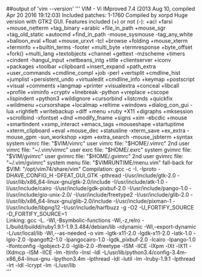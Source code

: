 ##output of 'vim --version'
'''
VIM - Vi IMproved 7.4 (2013 Aug 10, compiled Apr 20 2016 19:12:03)
Included patches: 1-1760
Compiled by xorpd
Huge version with GTK2 GUI.  Features included (+) or not (-):
+acl             +farsi           +mouse_netterm   +tag_binary
+arabic          +file_in_path    +mouse_sgr       +tag_old_static
+autocmd         +find_in_path    -mouse_sysmouse  -tag_any_white
+balloon_eval    +float           +mouse_urxvt     -tcl
+browse          +folding         +mouse_xterm     +terminfo
++builtin_terms  -footer          +multi_byte      +termresponse
+byte_offset     +fork()          +multi_lang      +textobjects
+channel         +gettext         -mzscheme        +timers
+cindent         -hangul_input    +netbeans_intg   +title
+clientserver    +iconv           +packages        +toolbar
+clipboard       +insert_expand   +path_extra      +user_commands
+cmdline_compl   +job             -perl            +vertsplit
+cmdline_hist    +jumplist        +persistent_undo +virtualedit
+cmdline_info    +keymap          +postscript      +visual
+comments        +langmap         +printer         +visualextra
+conceal         +libcall         +profile         +viminfo
+cryptv          +linebreak       -python          +vreplace
+cscope          +lispindent      +python3         +wildignore
+cursorbind      +listcmds        +quickfix        +wildmenu
+cursorshape     +localmap        +reltime         +windows
+dialog_con_gui  -lua             +rightleft       +writebackup
+diff            +menu            +ruby            +X11
+digraphs        +mksession       +scrollbind      -xfontset
+dnd             +modify_fname    +signs           +xim
-ebcdic          +mouse           +smartindent     +xsmp_interact
+emacs_tags      +mouseshape      +startuptime     +xterm_clipboard
+eval            +mouse_dec       +statusline      -xterm_save
+ex_extra        -mouse_gpm       -sun_workshop    +xpm
+extra_search    -mouse_jsbterm   +syntax          
   system vimrc file: "$VIM/vimrc"
     user vimrc file: "$HOME/.vimrc"
 2nd user vimrc file: "~/.vim/vimrc"
      user exrc file: "$HOME/.exrc"
  system gvimrc file: "$VIM/gvimrc"
    user gvimrc file: "$HOME/.gvimrc"
2nd user gvimrc file: "~/.vim/gvimrc"
    system menu file: "$VIMRUNTIME/menu.vim"
  fall-back for $VIM: "/opt/vim74/share/vim"
Compilation: gcc -c -I. -Iproto -DHAVE_CONFIG_H -DFEAT_GUI_GTK  -pthread -I/usr/include/gtk-2.0 -I/usr/lib/x86_64-linux-gnu/gtk-2.0/include -I/usr/include/atk-1.0 -I/usr/include/cairo -I/usr/include/gdk-pixbuf-2.0 -I/usr/include/pango-1.0 -I/usr/include/gio-unix-2.0/ -I/usr/include/freetype2 -I/usr/include/glib-2.0 -I/usr/lib/x86_64-linux-gnu/glib-2.0/include -I/usr/include/pixman-1 -I/usr/include/libpng12 -I/usr/include/harfbuzz     -g -O2 -U_FORTIFY_SOURCE -D_FORTIFY_SOURCE=1      
Linking: gcc   -L. -Wl,-Bsymbolic-functions -Wl,-z,relro -L/build/buildd/ruby1.9.1-1.9.3.484/debian/lib -rdynamic -Wl,-export-dynamic  -L/usr/local/lib -Wl,--as-needed -o vim   -lgtk-x11-2.0 -lgdk-x11-2.0 -latk-1.0 -lgio-2.0 -lpangoft2-1.0 -lpangocairo-1.0 -lgdk_pixbuf-2.0 -lcairo -lpango-1.0 -lfontconfig -lgobject-2.0 -lglib-2.0 -lfreetype   -lSM -lICE -lXpm -lXt -lX11 -lXdmcp -lSM -lICE  -lm -ltinfo -lnsl   -ldl     -L/usr/lib/python3.4/config-3.4m-x86_64-linux-gnu -lpython3.4m -lpthread -ldl -lutil -lm  -lruby-1.9.1 -lpthread -lrt -ldl -lcrypt -lm  -L/usr/lib    
'''
